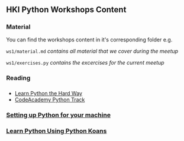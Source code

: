 ## HKI Python Workshops Content
#####

### Material
You can find the workshops content in it's corresponding folder e.g.

`ws1/material.md` *contains all material that we cover during the meetup*

`ws1/exercises.py` *contains the excercises for the current meetup*


### Reading
#####
* [Learn Python the Hard Way](http://learnpythonthehardway.org/book/)
* [CodeAcademy Python Track](http://www.codecademy.com/en/tracks/python)



### [Setting up Python for your machine](https://wiki.python.org/moin/BeginnersGuide/Download)


### [Learn Python Using Python Koans](https://github.com/gregmalcolm/python_koans)

